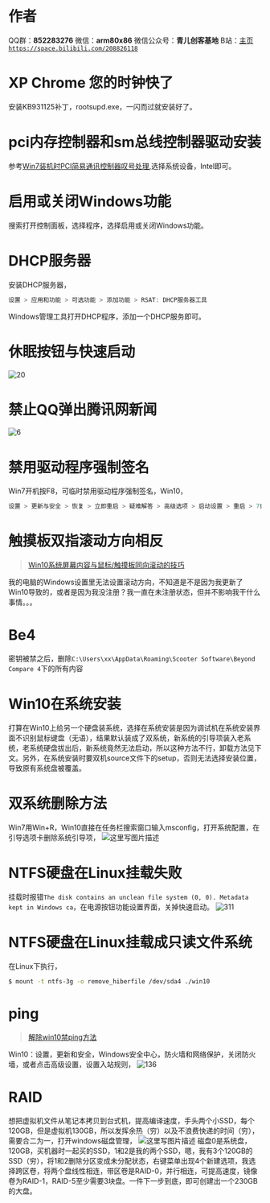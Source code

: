 ﻿# 作者
QQ群：**852283276**
微信：**arm80x86**
微信公众号：**青儿创客基地**
B站：[主页 `https://space.bilibili.com/208826118`](https://space.bilibili.com/208826118)


# XP Chrome 您的时钟快了
安装KB931125补丁，rootsupd.exe，一闪而过就安装好了。

# pci内存控制器和sm总线控制器驱动安装
参考[Win7装机时PCI简易通讯控制器叹号处理](https://blog.csdn.net/salutlu/article/details/18142853),选择系统设备，Intel即可。

# 启用或关闭Windows功能
搜索打开控制面板，选择程序，选择启用或关闭Windows功能。

# DHCP服务器
安装DHCP服务器，
```cpp
设置 > 应用和功能 > 可选功能 > 添加功能 > RSAT: DHCP服务器工具
```
Windows管理工具打开DHCP程序，添加一个DHCP服务即可。

# 休眠按钮与快速启动
![20](https://img-blog.csdnimg.cn/20201011124416739.PNG?x-oss-process=image/watermark,type_ZmFuZ3poZW5naGVpdGk,shadow_10,text_aHR0cHM6Ly9ibG9nLmNzZG4ubmV0L1podV9aaHVfMjAwOQ==,size_16,color_FFFFFF,t_70#pic_center)
# 禁止QQ弹出腾讯网新闻
![6](https://img-blog.csdnimg.cn/20200920132553564.png?x-oss-process=image/watermark,type_ZmFuZ3poZW5naGVpdGk,shadow_10,text_aHR0cHM6Ly9ibG9nLmNzZG4ubmV0L1podV9aaHVfMjAwOQ==,size_16,color_FFFFFF,t_70#pic_center)
# 禁用驱动程序强制签名
Win7开机按F8，可临时禁用驱动程序强制签名，Win10，
```cpp
设置 > 更新与安全 > 恢复 > 立即重启 > 疑难解答 > 高级选项 > 启动设置 > 重启 > 7或F7
```

# 触摸板双指滚动方向相反
> [Win10系统屏幕内容与鼠标/触摸板同向滚动的技巧](http://www.xitongtiandi.net/wenzhang/win10/31061.html)

我的电脑的Windows设置里无法设置滚动方向，不知道是不是因为我更新了Win10导致的，或者是因为我没注册？我一直在未注册状态，但并不影响我干什么事情。。。

# Be4
密钥被禁之后，删除`C:\Users\xx\AppData\Roaming\Scooter Software\Beyond Compare 4`下的所有内容

# Win10在系统安装
打算在Win10上给另一个硬盘装系统，选择在系统安装是因为调试机在系统安装界面不识别鼠标键盘（无语），结果默认装成了双系统，新系统的引导项装入老系统，老系统硬盘拔出后，新系统竟然无法启动，所以这种方法不行，卸载方法见下文。另外，在系统安装时要双机source文件下的setup，否则无法选择安装位置，导致原有系统盘被覆盖。

# 双系统删除方法
Win7用Win+R，Win10直接在任务栏搜索窗口输入msconfig，打开系统配置，在引导选项卡删除系统引导项，
![这里写图片描述](https://imgconvert.csdnimg.cn/aHR0cDovL3d3dy54aXRvbmd6aGlqaWEubmV0L3VwbG9hZHMvYWxsaW1nLzE2MTEwOS83My0xNjExMFo5M0o0LTUwLXdhdGVyLmpwZw?x-oss-process=image/format,png)
# NTFS硬盘在Linux挂载失败
挂载时报错`The disk contains an unclean file system (0, 0). Metadata kept in Windows ca`，在电源按钮功能设置界面，关掉快速启动。
![311](https://img-blog.csdnimg.cn/2020053015551449.png?x-oss-process=image/watermark,type_ZmFuZ3poZW5naGVpdGk,shadow_10,text_aHR0cHM6Ly9ibG9nLmNzZG4ubmV0L1podV9aaHVfMjAwOQ==,size_16,color_FFFFFF,t_70)
# NTFS硬盘在Linux挂载成只读文件系统
在Linux下执行，
```bash
$ mount -t ntfs-3g -o remove_hiberfile /dev/sda4 ./win10
```

# ping
> [解除win10禁ping方法](https://blog.csdn.net/wudinaniya/article/details/80956158)

Win10：设置，更新和安全，Windows安全中心，防火墙和网络保护，关闭防火墙，或者点击高级设置，设置入站规则，
![136](https://img-blog.csdnimg.cn/20200323231933553.png?x-oss-process=image/watermark,type_ZmFuZ3poZW5naGVpdGk,shadow_10,text_aHR0cHM6Ly9ibG9nLmNzZG4ubmV0L1podV9aaHVfMjAwOQ==,size_16,color_FFFFFF,t_70)
# RAID
想把虚拟机文件从笔记本拷贝到台式机，提高编译速度，手头两个小SSD，每个120GB，但是虚拟机130GB，所以发挥余热（穷）以及不浪费快递的时间（穷），需要合二为一，打开windows磁盘管理，
![这里写图片描述](https://img-blog.csdn.net/20180701234855221?watermark/2/text/aHR0cHM6Ly9ibG9nLmNzZG4ubmV0L1podV9aaHVfMjAwOQ==/font/5a6L5L2T/fontsize/400/fill/I0JBQkFCMA==/dissolve/70)
磁盘0是系统盘，120GB，买机器时一起买的SSD，1和2是我的两个SSD，嗯，我有3个120GB的SSD（穷），将1和2删除分区变成未分配状态，右键菜单出现4个新建选项，我选择跨区卷，将两个盘线性相连，带区卷是RAID-0，并行相连，可提高速度，镜像卷为RAID-1，RAID-5至少需要3块盘。一件下一步到底，即可创建出一个230GB的大盘。

